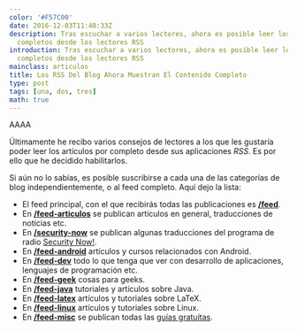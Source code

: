 ```yaml
---
color: '#F57C00'
date: 2016-12-03T11:40:33Z
description: Tras escuchar a varios lectores, ahora es posible leer los artículos
  completos desde los lectores RSS
introduction: Tras escuchar a varios lectores, ahora es posible leer los artículos
  completos desde los lectores RSS
mainclass: articulos
title: Los RSS Del Blog Ahora Muestran El Contenido Completo
type: post
tags: [una, dos, tres]
math: true
---
```

AAAA

Últimamente he recibo varios consejos de lectores a los que les gustaría poder leer los artículos por completo desde sus aplicaciones _RSS_. Es por ello que he decidido habilitarlos.

Si aún no lo sabías, es posible suscribirse a cada una de las categorías de blog independientemente, o al feed completo. Aquí dejo la lista:

- El feed principal, con el que recibirás todas las publicaciones es **<a href="/feed" target="_blank">/feed</a>**.
- En **<a href="/feed-articulos" target="_blank">/feed-articulos</a>** se publican artículos en general, traducciones de notícias etc.
- En __<a href="/feed-security-now" target="_blank" title="Feed security now">/security-now</a>__ se publican algunas traducciones del programa de radio <a href="http://twit.tv/sn">Security Now!</a>.
- En __<a href="/feed-android" target="_blank" title="Feed Android">/feed-android</a>__ artículos y cursos relacionados con Android.
- En __<a href="/feed-dev" target="_blank" title="Feed dev">/feed-dev</a>__ todo lo que tenga que ver con desarrollo de aplicaciones, lenguajes de programación etc.
- En __<a href="/feed-geek" target="_blank" title="Feed Geek">/feed-geek</a>__ cosas para geeks.
- En __<a href="/feed-java" target="_blank" title="Feed Java">/feed-java</a>__ tutoriales y artículos sobre Java.
- En __<a href="/feed-latex" target="_blank" title="Feed LaTeX">/feed-latex</a>__ artículos y tutoriales sobre LaTeX.
- En __<a href="/feed-linux" target="_blank" title="Feed Linux">/feed-linux</a>__ artículos y tutoriales sobre Linux.
- En __<a href="/feed-misc" target="_blank" title="Feed Misc">/feed-misc</a>__ se publican todas las [guías gratuítas](/manuales-gratuitos/).


<!--ad-->

